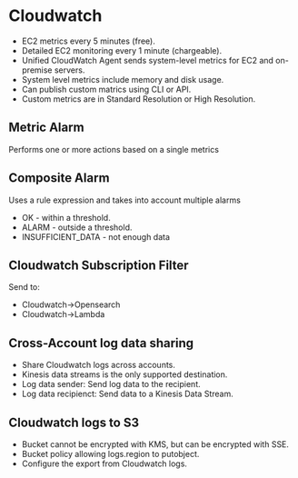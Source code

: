 # Cloudwatch

- EC2 metrics every 5 minutes (free).
- Detailed EC2 monitoring every 1 minute (chargeable).
- Unified CloudWatch Agent sends system-level metrics for EC2 and on-premise servers.
- System level metrics include memory and disk usage.
- Can publish custom matrics using CLI or API.
- Custom metrics are in Standard Resolution or High Resolution.

## Metric Alarm

Performs one or more actions based on a single metrics

## Composite Alarm

Uses a rule expression and takes into account multiple alarms
- OK - within a threshold.
- ALARM - outside a threshold.
- INSUFFICIENT_DATA - not enough data

## Cloudwatch Subscription Filter
Send to:
- Cloudwatch->Opensearch
- Cloudwatch->Lambda

## Cross-Account log data sharing

- Share Cloudwatch logs across accounts.
- Kinesis data streams is the only supported destination.
- Log data sender: Send log data to the recipient.
- Log data recipienct: Send data to a Kinesis Data Stream.

## Cloudwatch logs to S3

- Bucket cannot be encrypted with KMS, but can be encrypted with SSE.
- Bucket policy allowing logs.region to putobject.
- Configure the export from Cloudwatch logs.